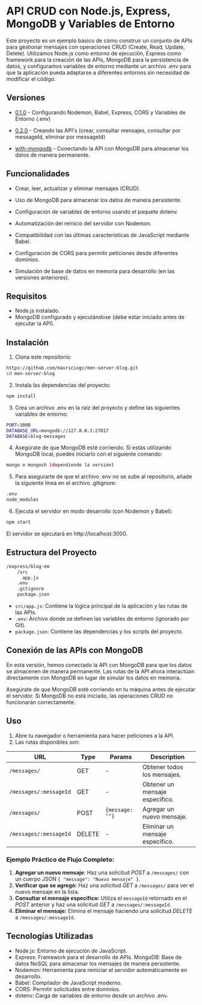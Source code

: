 # API CRUD con Node.js, Express, MongoDB y Variables de Entorno

Este proyecto es un ejemplo básico de cómo construir un conjunto de APIs para gestionar mensajes con operaciones CRUD (Create, Read, Update, Delete). Utilizamos Node.js como entorno de ejecución, Express como framework para la creación de las APIs, MongoDB para la persistencia de datos, y configuramos variables de entorno mediante un archivo .env para que la aplicación pueda adaptarse a diferentes entornos sin necesidad de modificar el código.

## Versiones

- [0.1.0](https://github.com/mauriciogc/men-server-blog/tree/0.1.0) - Configurando Nodemon, Babel, Express, CORS y Variables de Entorno (.env)
- [0.2.0](https://github.com/mauriciogc/men-server-blog/tree/0.2.0) - Creando las API's (crear, consultar mensajes, consultar por messageId, eliminar por messageId)

- [with-mongodb](https://github.com/mauriciogc/men-server-blog/tree/with-mongodb) - Conectando la API con MongoDB para almacenar los datos de manera permanente.

## Funcionalidades

- Crear, leer, actualizar y eliminar mensajes (CRUD).
- Uso de MongoDB para almacenar los datos de manera persistente.

- Configuración de variables de entorno usando el paquete dotenv.
- Automatización del reinicio del servidor con Nodemon.
- Compatibilidad con las últimas características de JavaScript mediante Babel.
- Configuración de CORS para permitir peticiones desde diferentes dominios.
- Simulación de base de datos en memoria para desarrollo (en las versiones anteriores).

## Requisitos

- Node.js instalado.
- MongoDB configurado y ejecutándose (debe estar iniciado antes de ejecutar la API).

## Instalación

1. Clona este repositorio:

```bash
https://github.com/mauriciogc/men-server-blog.git
cd men-server-blog
```

2. Instala las dependencias del proyecto:

```bash
npm install
```

3. Crea un archivo .env en la raíz del proyecto y define las siguientes variables de entorno:

```bash
PORT=3000
DATABASE_URL=mongodb://127.0.0.1:27017
DATABASE=blog-messages
```

4. Asegúrate de que MongoDB esté corriendo. Si estás utilizando MongoDB local, puedes iniciarlo con el siguiente comando:

```bash
mongo o mongosh (dependiendo la versión)
```

5. Para asegurarte de que el archivo .env no se sube al repositorio, añade la siguiente línea en el archivo .gitignore:

```bash
.env
node_modules
```

6. Ejecuta el servidor en modo desarrollo (con Nodemon y Babel):

```bash
npm start
```

El servidor se ejecutará en http://localhost:3000.

## Estructura del Proyecto

```bash
/express/blog-em
    /src
      app.js
    .env
    .gitignore
    package.json
```

- `src/app.js`: Contiene la lógica principal de la aplicación y las rutas de las APIs.
- `.env`: Archivo donde se definen las variables de entorno (ignorado por Git).
- `package.json`: Contiene las dependencias y los scripts del proyecto.

## Conexión de las APIs con MongoDB

En esta versión, hemos conectado la API con MongoDB para que los datos se almacenen de manera permanente. Las rutas de la API ahora interactúan directamente con MongoDB en lugar de simular los datos en memoria.

Asegúrate de que MongoDB esté corriendo en tu máquina antes de ejecutar el servidor. Si MongoDB no está iniciado, las operaciones CRUD no funcionarán correctamente.

## Uso

1. Abre tu navegador o herramienta para hacer peticiones a la API.
2. Las rutas disponibles son:

| URL                    | Type   | Params          | Description                     |
| ---------------------- | ------ | --------------- | ------------------------------- |
| `/messages/`           | GET    | -               | Obtener todos los mensajes.     |
| `/messages/:messageId` | GET    | -               | Obtener un mensaje específico.  |
| `/messages/`           | POST   | `{message: ""}` | Agregar un nuevo mensaje.       |
| `/messages/:messageId` | DELETE | -               | Eliminar un mensaje específico. |

### Ejemplo Práctico de Flujo Completo:

1. **Agregar un nuevo mensaje**: Haz una solicitud _POST_ a `/messages/` con un cuerpo JSON `{ "message": "Nuevo mensaje" }`.
2. **Verificar que se agregó:** Haz una solicitud _GET_ a `/messages/` para ver el nuevo mensaje en la lista.
3. **Consultar el mensaje específico:** Utiliza el `messageId` retornado en el _POST_ anterior y haz una solicitud _GET_ a `/messages/:messageId`.
4. **Eliminar el mensaje:** Elimina el mensaje haciendo una solicitud _DELETE_ a `/messages/:messageId`.

## Tecnologías Utilizadas

- Node.js: Entorno de ejecución de JavaScript.
- Express: Framework para el desarrollo de APIs.
  MongoDB: Base de datos NoSQL para almacenar los mensajes de manera persistente.
- Nodemon: Herramienta para reiniciar el servidor automáticamente en desarrollo.
- Babel: Compilador de JavaScript moderno.
- CORS: Permitir solicitudes entre dominios.
- dotenv: Carga de variables de entorno desde un archivo .env.
